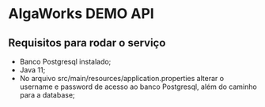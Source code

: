 # AlgaWorks DEMO API

## Requisitos para rodar o serviço

- Banco Postgresql instalado;
- Java 11;
- No arquivo src/main/resources/application.properties alterar o username e password de acesso ao banco Postgresql, além do caminho para a database;
